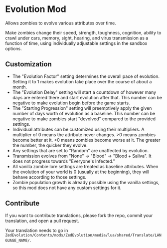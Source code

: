 # Evolution Mod

Allows zombies to evolve various attributes over time.

Make zombies change their speed, strength, toughness, cognition, ability to crawl under cars, memory, sight, hearing, and virus transmission as a function of time, using individually adjustable settings in the sandbox options.

## Customization

- The "Evolution Factor" setting determines the overall pace of evolution. Setting it to 1 makes evolution take place over the course of about a month.
- The "Evolution Delay" setting will start a countdown of however many days are entered there and start evolution after that. This number can be negative to make evolution begin before the game starts.
- The "Starting Progression" setting will preemptively apply the given number of days worth of evolution as a baseline. This number can be negative to make zombies start "devolved" compared to the provided settings.
- Individual attributes can be customized using their multipliers. A multiplier of 0 means the attribute never changes. >0 means zombies become better at it. <0 means zombies become worse at it. The greater the number, the quicker they evolve.
- Any settings that are set to "Random" are unaffected by evolution.
- Transmission evolves from "None" -> "Blood" -> "Blood + Saliva". It does not progress towards "Everyone's Infected."
- All vanilla zombie lore settings are treated as baseline attributes. When the evolution of your world is 0 (usually at the beginning), they will behave according to those settings.
- Zombie population growth is already possible using the vanilla settings, so this mod does not have any custom settings for it.

## Contribute

If you want to contribute translations, please fork the repo, commit your translation, and open a pull request.

Your translation needs to go in `ZedEvolution/Contents/mods/ZedEvolution/media/lua/shared/Translate/LANGUAGE_NAME/`.